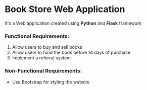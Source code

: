 # Book Store Web Application
It's a Web application created using **Python** and **Flask** framework

### Functional Requirements:
1. Allow users to buy and sell books
2. Allow users to fund the book before 14 days of purchase
3. Implement a referral system

### Non-Functional Requirements:
- Use Bootstrap for styling the website
